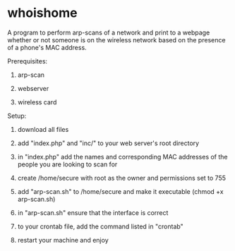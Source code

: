whoishome
=========

A program to perform arp-scans of a network and print to a webpage whether or not someone is on the wireless network based on the presence of a phone's MAC address.

Prerequisites:

1. arp-scan

2. webserver

3. wireless card

Setup:

1. download all files

2. add "index.php" and "inc/" to your web server's root directory

3. in "index.php" add the names and corresponding MAC addresses of the people you are looking to scan for

4. create /home/secure with root as the owner and permissions set to 755

5. add "arp-scan.sh" to /home/secure and make it executable (chmod +x arp-scan.sh)

6. in "arp-scan.sh" ensure that the interface is correct

7. to your crontab file, add the command listed in "crontab"

8. restart your machine and enjoy
